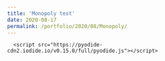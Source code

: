 ```yaml
--- 
title: 'Monopoly test' 
date: 2020-08-17 
permalink: /portfolio/2020/08/Monopoly/ 
---
```

<script type="text/javascript">
          // set the pyodide files URL (packages.json, pyodide.asm.data etc)
          window.languagePluginUrl = 'https://pyodide-cdn2.iodide.io/v0.15.0/full/';
      </script>
      <script src="https://pyodide-cdn2.iodide.io/v0.15.0/full/pyodide.js"></script>


<script type="text/javascript">
      languagePluginLoader.then(() => {
          pyodide.runPython(`my_string = "This is a python string." `);

          document.getElementById("textfield").innerText = pyodide.globals.my_string;
      });

    </script>
<div id="textfield"></div>